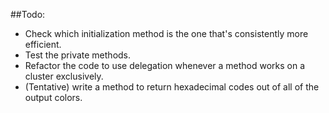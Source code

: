 ##Todo:

* Check which initialization method is the one that's consistently more efficient.
* Test the private methods.
* Refactor the code to use delegation whenever a method works on a cluster exclusively.
* (Tentative) write a method to return hexadecimal codes out of all of the output colors.
